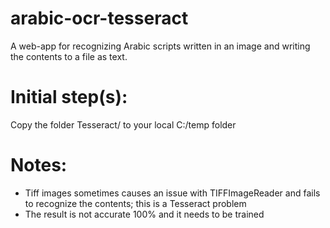 # arabic-ocr-tesseract
A web-app for recognizing Arabic scripts written in an image and writing the contents to a file as text.

Initial step(s):
================
Copy the folder Tesseract/ to your local C:/temp folder 


Notes:
======
* Tiff images sometimes causes an issue with TIFFImageReader and fails to recognize the contents; this is a Tesseract problem
* The result is not accurate 100% and it needs to be trained
